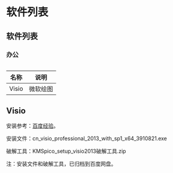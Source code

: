 # 软件列表

## 软件列表

### 办公

###### 

|名称		|说明		|
|-----------|-----------|
|Visio		|微软绘图		|


## Visio

安装参考：[百度经验](https://jingyan.baidu.com/article/c85b7a646123b3003bac9584.html)。

安装文件：cn_visio_professional_2013_with_sp1_x64_3910821.exe

破解工具：KMSpico_setup_visio2013破解工具.zip

注：安装文件和破解工具，已归档到百度网盘。


